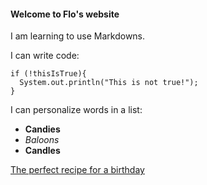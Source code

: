 #### Welcome to Flo's website

I am learning to use Markdowns. 

I can write code: 

```
if (!thisIsTrue){
  System.out.println("This is not true!");
}
```

I can personalize words in a list:
- **Candies**
- _Baloons_
- **Candles**

[The perfect recipe for a birthday](https://www.allrecipes.com/recipes/1523/holidays-and-events/events-and-gatherings/birthday-parties/) 




